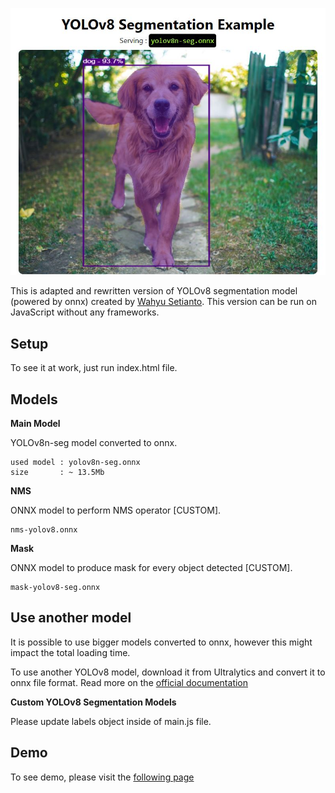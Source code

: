 <p align="center">
  <img src="img/screenshot.jpg" />
</p>

This is adapted and rewritten version of YOLOv8 segmentation model (powered by onnx) created by <a href="https://github.com/Hyuto/yolov8-seg-onnxruntime-web">Wahyu Setianto</a>. This version can be run on JavaScript without any frameworks.

## Setup
To see it at work, just run index.html file. 

## Models

**Main Model**

YOLOv8n-seg model converted to onnx.

```
used model : yolov8n-seg.onnx
size       : ~ 13.5Mb
```

**NMS**

ONNX model to perform NMS operator [CUSTOM].

```
nms-yolov8.onnx
```

**Mask**

ONNX model to produce mask for every object detected [CUSTOM].

```
mask-yolov8-seg.onnx
```

## Use another model

It is possible to use bigger models converted to onnx, however this might impact the total loading time.

To use another YOLOv8 model, download it from Ultralytics and convert it to onnx file format. Read more on the [official documentation](https://docs.ultralytics.com/tasks/segmentation/#export)

**Custom YOLOv8 Segmentation Models**

Please update labels object inside of main.js file.


## Demo
To see demo, please visit the <a href="https://yolov8-segmentation.glitch.me/">following page</a>
